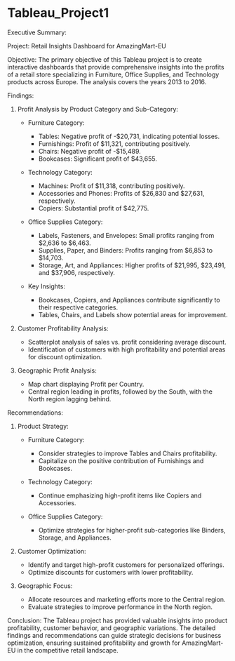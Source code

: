 # Tableau_Project1

Executive Summary:

Project: Retail Insights Dashboard for AmazingMart-EU

Objective:
The primary objective of this Tableau project is to create interactive dashboards that provide comprehensive insights into the profits of a retail store specializing in Furniture, Office Supplies, and Technology products across Europe. The analysis covers the years 2013 to 2016.

Findings:

1. Profit Analysis by Product Category and Sub-Category:
   - Furniture Category:
     - Tables: Negative profit of -$20,731, indicating potential losses.
     - Furnishings: Profit of $11,321, contributing positively.
     - Chairs: Negative profit of -$15,489.
     - Bookcases: Significant profit of $43,655.

   - Technology Category:
     - Machines: Profit of $11,318, contributing positively.
     - Accessories and Phones: Profits of $26,830 and $27,631, respectively.
     - Copiers: Substantial profit of $42,775.

   - Office Supplies Category:
     - Labels, Fasteners, and Envelopes: Small profits ranging from $2,636 to $6,463.
     - Supplies, Paper, and Binders: Profits ranging from $6,853 to $14,703.
     - Storage, Art, and Appliances: Higher profits of $21,995, $23,491, and $37,906, respectively.

   - Key Insights:
     - Bookcases, Copiers, and Appliances contribute significantly to their respective categories.
     - Tables, Chairs, and Labels show potential areas for improvement.

2. Customer Profitability Analysis:
   - Scatterplot analysis of sales vs. profit considering average discount.
   - Identification of customers with high profitability and potential areas for discount optimization.

3. Geographic Profit Analysis:
   - Map chart displaying Profit per Country.
   - Central region leading in profits, followed by the South, with the North region lagging behind.

Recommendations:

1. Product Strategy:
   - Furniture Category:
     - Consider strategies to improve Tables and Chairs profitability.
     - Capitalize on the positive contribution of Furnishings and Bookcases.

   - Technology Category:
     - Continue emphasizing high-profit items like Copiers and Accessories.

   - Office Supplies Category:
     - Optimize strategies for higher-profit sub-categories like Binders, Storage, and Appliances.

2. Customer Optimization:
   - Identify and target high-profit customers for personalized offerings.
   - Optimize discounts for customers with lower profitability.

3. Geographic Focus:
   - Allocate resources and marketing efforts more to the Central region.
   - Evaluate strategies to improve performance in the North region.


Conclusion:
The Tableau project has provided valuable insights into product profitability, customer behavior, and geographic variations. The detailed findings and recommendations can guide strategic decisions for business optimization, ensuring sustained profitability and growth for AmazingMart-EU in the competitive retail landscape.
